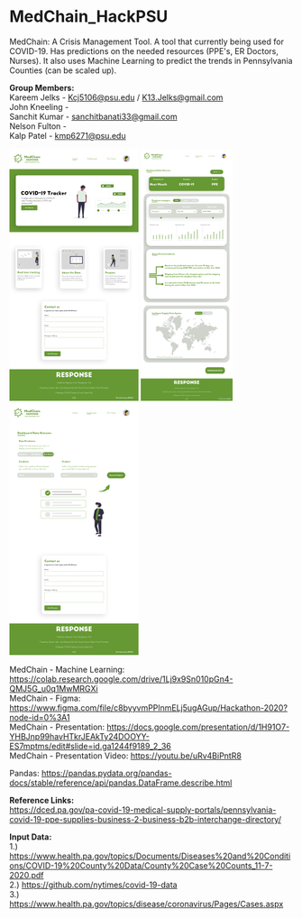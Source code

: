 # MedChain_HackPSU
MedChain: A Crisis Management Tool. A tool that currently being used for COVID-19. Has predictions on the needed resources (PPE's, ER Doctors, Nurses). It also uses Machine Learning to predict the trends in Pennsylvania Counties (can be scaled up).

**Group Members:**  
Kareem Jelks - Kcj5106@psu.edu / K13.Jelks@gmail.com  
John Kneeling -   
Sanchit Kumar - sanchitbanati33@gmail.com  
Nelson Fulton -   
Kalp Patel - kmp6271@psu.edu  

![alt text](https://github.com/kalpP/MedChain_HackPSU/blob/main/MedChain%20-%20Figma%20designs/medChain_Home.png)
![alt text](https://github.com/kalpP/MedChain_HackPSU/blob/main/MedChain%20-%20Figma%20designs/MedChain_Dashboard1.png)
![alt text](https://github.com/kalpP/MedChain_HackPSU/blob/main/MedChain%20-%20Figma%20designs/MedChain_Dashboard2.png)

MedChain - Machine Learning: https://colab.research.google.com/drive/1Lj9x9Sn010pGn4-QMJ5G_u0q1MwMRGXi  
MedChain - Figma: https://www.figma.com/file/c8byyvmPPlnmELj5ugAGup/Hackathon-2020?node-id=0%3A1  
MedChain - Presentation: https://docs.google.com/presentation/d/1H91O7-YHBJnp99havHTkrJEAkTy24DOOYY-ES7mptms/edit#slide=id.ga1244f9189_2_36  
MedChain - Presentation Video: https://youtu.be/uRv4BiPntR8

Pandas: https://pandas.pydata.org/pandas-docs/stable/reference/api/pandas.DataFrame.describe.html   

**Reference Links:**  
https://dced.pa.gov/pa-covid-19-medical-supply-portals/pennsylvania-covid-19-ppe-supplies-business-2-business-b2b-interchange-directory/

**Input Data:**  
1.) https://www.health.pa.gov/topics/Documents/Diseases%20and%20Conditions/COVID-19%20County%20Data/County%20Case%20Counts_11-7-2020.pdf  
2.) https://github.com/nytimes/covid-19-data  
3.) https://www.health.pa.gov/topics/disease/coronavirus/Pages/Cases.aspx  
